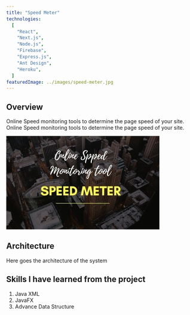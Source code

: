 ```yaml
---
title: "Speed Meter"
technologies:
  [
    "React",
    "Next.js",
    "Node.js",
    "Firebase",
    "Express.js",
    "Ant Design",
    "Heroku",
  ]
featuredImage: ../images/speed-meter.jpg
---
```


## Overview

Online Speed monitoring tools to determine the page speed of your site. Online Speed monitoring tools to determine the page speed of your site.

![Speed Monitoring Tool](../images/speed-meter.jpg)

## Architecture

Here goes the architecture of the system

## Skills I have learned from the project

1. Java XML
2. JavaFX
3. Advance Data Structure
